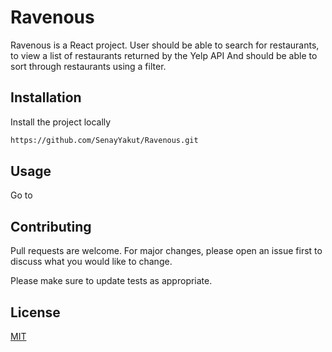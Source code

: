 # Ravenous
Ravenous is a React project.
User should be able to search for restaurants, to view a list of restaurants returned by the Yelp API
And should be able to sort through restaurants using a filter.

## Installation

Install the project locally
```bash
https://github.com/SenayYakut/Ravenous.git
```

## Usage
Go to 


## Contributing
Pull requests are welcome. For major changes, please open an issue first to discuss what you would like to change.

Please make sure to update tests as appropriate.

## License
[MIT](https://choosealicense.com/licenses/mit/)

